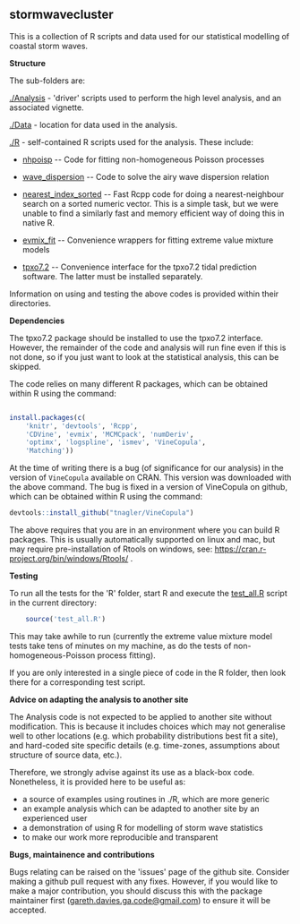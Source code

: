 stormwavecluster
----------------

This is a collection of R scripts and data used for our statistical modelling of coastal
storm waves.

**Structure**

The sub-folders are:

[./Analysis](Analysis) - 'driver' scripts used to perform the high level analysis, and an associated vignette.

[./Data](Data) - location for data used in the analysis.

[./R](R) - self-contained R scripts used for the analysis. These include:

* [nhpoisp](R/nhpoisp) -- Code for fitting non-homogeneous Poisson processes

* [wave_dispersion](R/wave_dispersion) -- Code to solve the airy wave dispersion relation

* [nearest_index_sorted](R/nearest_index_sorted) -- Fast Rcpp code for doing a
nearest-neighbour search on a sorted numeric vector. This is a simple task, but
we were unable to find a similarly fast and memory efficient way of doing this
in native R.

* [evmix_fit](R/evmix_fit) -- Convenience wrappers for fitting extreme value mixture models

* [tpxo7.2](R/tpxo7.2) -- Convenience interface for the tpxo7.2 tidal prediction software. The latter must be installed separately.

Information on using and testing the above codes is provided within their directories.

**Dependencies**

The tpxo7.2 package should be installed to use the tpxo7.2 interface.  However,
the remainder of the code and analysis will run fine even if this is not done,
so if you just want to look at the statistical analysis, this can be skipped.

The code relies on many different R packages, which can be obtained within R
using the command:
```r

install.packages(c( 
    'knitr', 'devtools', 'Rcpp',  
    'CDVine', 'evmix', 'MCMCpack', 'numDeriv', 
    'optimx', 'logspline', 'ismev', 'VineCopula',
    'Matching')) 

```
At the time of writing there is a bug (of significance for our analysis) in the
version of `VineCopula` available on CRAN. This version was downloaded with the
above command. The bug is fixed in a version of VineCopula on github, which can
be obtained within R using the command:
```r
devtools::install_github("tnagler/VineCopula")
```
The above requires that you are in an environment where you can build R
packages. This is usually automatically supported on linux and mac, but may require
pre-installation of Rtools on windows, see:
https://cran.r-project.org/bin/windows/Rtools/ .

**Testing**

To run all the tests for the 'R' folder, start R and execute the
[test_all.R](test_all.R) script in the current directory:

```r
    source('test_all.R')
```

This may take awhile to run (currently the extreme value mixture model tests
take tens of minutes on my machine, as do the tests of non-homogeneous-Poisson process fitting).

If you are only interested in a single piece of code in the R folder, then look
there for a corresponding test script.

**Advice on adapting the analysis to another site**

The Analysis code is not expected to be applied to another site without
modification. This is because it includes choices which may not generalise well to
other locations (e.g. which probability distributions best fit a site), and
hard-coded site specific details (e.g. time-zones, assumptions about structure
of source data, etc.). 

Therefore, we strongly advise against its use as a black-box code. Nonetheless,
it is provided here to be useful as:

* a source of examples using routines in ./R, which are more generic
* an example analysis which can be adapted to another site by an experienced user
* a demonstration of using R for modelling of storm wave statistics
* to make our work more reproducible and transparent


**Bugs, maintainence and contributions**

Bugs relating can be raised on the 'issues' page of the github site. Consider
making a github pull request with any fixes. However, if you would like to make
a major contribution, you should discuss this with the package maintainer first
(gareth.davies.ga.code@gmail.com) to ensure it will be accepted. 

